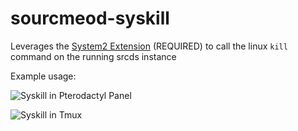 # sourcmeod-syskill
Leverages the [System2 Extension](https://github.com/dordnung/System2/releases/latest) (REQUIRED) to call the linux `kill` command on the running srcds instance

Example usage:

![Syskill in Pterodactyl Panel](https://i.imgur.com/ZKWL9vE.png)

![Syskill in Tmux](https://i.imgur.com/uEHP7HM.png)
